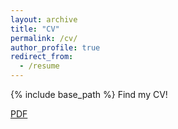 ```yaml
---
layout: archive
title: "CV"
permalink: /cv/
author_profile: true
redirect_from:
  - /resume
---
```


{% include base_path %}
Find my CV!


<a href="files/CVNov22.pdf" class="image fit">PDF</a>